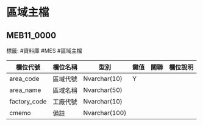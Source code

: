 # 區域主檔
## MEB11_0000
標籤: #資料庫 #MES #區域主檔

| 欄位代號          | 欄位名稱 | 型別            | 鍵值 | 關聯          | 欄位說明 |
| ------------- | ---- | ------------- | -- | ----------- | ---- |
| area\_code    | 區域代號 | Nvarchar(10)  | Y  |             |      |
| area\_name    | 區域名稱 | Nvarchar(50)  |    |             |      |
| factory\_code | 工廠代號 | Nvarchar(10)  |    |             |      |
| cmemo         | 備註   | Nvarchar(100)  |    |              |      |